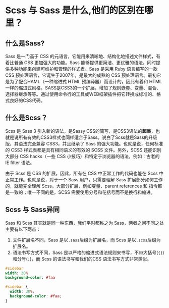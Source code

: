 # Scss 与 Sass 是什么,他们的区别在哪里？

## 什么是Sass?
Sass 是一门高于 CSS 的元语言，它能用来清晰地、结构化地描述文件样式，有着比普通 CSS 更加强大的功能。Sass 能够提供更简洁、更优雅的语法，同时提供多种功能来创建可维护和管理的样式表。Sass 是采用 Ruby 语言编写的一款 CSS 预处理语言，它诞生于2007年，是最大的成熟的 CSS 预处理语言。最初它是为了配合HAML（一种缩进式 HTML 预编译器）而设计的，因此有着和 HTML 一样的缩进式风格。SASS是CSS3的一个扩展，增加了规则嵌套、变量、混合、选择器继承等等。通过使用命令行的工具或WEB框架插件把它转换成标准的、格式良好的CSS代码。

## 什么是Scss？
Scss 是 Sass 3 引入新的语法，是Sassy CSS的简写，是CSS3语法的**超集**，也就是说所有有效的CSS3样式也同样适合于Sass。说白了Scss就是Sass的升级版，其语法完全兼容 CSS3，并且继承了 Sass 的强大功能。也就是说，任何标准的 CSS3 样式表都是具有相同语义的有效的 SCSS 文件。另外，SCSS 还能识别大部分 CSS hacks（一些 CSS 小技巧）和特定于浏览器的语法，例如：古老的 IE filter 语法。

由于 Scss 是 CSS 的扩展，因此，所有在 CSS 中正常工作的代码也能在 Scss 中正常工作。也就是说，对于一个 Sass 用户，只需要理解 Sass 扩展部分如何工作的，就能完全理解 Scss。大部分扩展，例如变量、parent references 和 指令都是一致的；唯一不同的是，SCSS 需要使用分号和花括号而不是换行和缩进。

## Scss 与 Sass异同
Sass 和 Scss 其实就是同一种东西，我们平时都称之为 Sass，两者之间不同之处主要有以下两点：
1. 文件扩展名不同，Sass 是以`.sass`后缀为扩展名，而 Scss 是以`.scss`后缀为扩展名。
2. 语法书写方式不同，Sass 是以严格的缩进式语法规则来书写，不带大括号(`{}`)和分号(`;`)，而 Scss 的语法书写和我们的CSS 语法书写方式非常类似。

```sass
#sidebar
width: 30%
background-color: #faa
```

```scss
#sidebar {
  width: 30%;
  background-color: #faa;
}
```